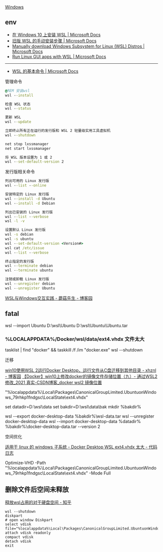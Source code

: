 
[Windows](Windows.md)<!-- [[Windows]] --> 

## env

- [在 Windows 10 上安装 WSL | Microsoft Docs](https://docs.microsoft.com/zh-cn/windows/wsl/install-win10)
- [旧版 WSL 的手动安装步骤 | Microsoft Docs](https://docs.microsoft.com/zh-cn/windows/wsl/install-manual)
- [Manually download Windows Subsystem for Linux (WSL) Distros | Microsoft Docs](https://docs.microsoft.com/en-us/windows/wsl/install-manual)
- [Run Linux GUI apps with WSL | Microsoft Docs](https://docs.microsoft.com/en-us/windows/wsl/tutorials/gui-apps)

---

- [WSL 的基本命令 | Microsoft Docs](https://docs.microsoft.com/zh-cn/windows/wsl/basic-commands)

管理命令

```cmd
@REM 安装wsl
wsl --install

检查 WSL 状态
wsl --status

更新 WSL
wsl --update

立即终止所有正在运行的发行版和 WSL 2 轻量级实用工具虚拟机
wsl --shutdown

net stop lxssmanager
net start lxssmanager

将 WSL 版本设置为 1 或 2
wsl --set-default-version 2
```

发行版相关命令

```cmd
列出可用的 Linux 发行版
wsl --list --online 

安装特定的 Linux 发行版
wsl --install -d Ubuntu
wsl --install -d Debian

列出已安装的 Linux 发行版
wsl --list --verbose
wsl -l -v

设置默认 Linux 发行版
wsl -s debian
wsl -s ubuntu
wsl --set-default-version <Version#>
wsl cat /etc/issue
wsl --list --verbose

终止指定的发行版
wsl --terminate debian
wsl --terminate ubuntu

注销或卸载 Linux 发行版
wsl --unregister debian
wsl --unregister Ubuntu
```

[WSL与Windows交互实践 - 蘑菇先生 - 博客园](https://www.cnblogs.com/mushroom/p/8969338.html)

## fatal

wsl --import Ubuntu D:\wsl\Ubuntu D:\wsl\Ubuntu\Ubuntu.tar

### %LOCALAPPDATA%/Docker/wsl/data/ext4.vhdx 文件太大

tasklist | find "docker" && taskkill /f /im "docker.exe"
wsl --shutdown

迁移

[win10使用WSL 2运行Docker Desktop，运行文件从C盘迁移到其他目录 - xhznl - 博客园](https://www.cnblogs.com/xhznl/p/13184398.html#4634011)
[【Docker】win10上修改docker的镜像文件存储位置（九）- 通过WSL2修改_2021 真实-CSDN博客_docker wsl2 镜像位置](https://blog.csdn.net/u013948858/article/details/111464534)

"%localappdata%\Local\Packages\CanonicalGroupLimited.UbuntuonWindows_79rhkp1fndgsc\LocalState\ext4.vhdx"

set datadir=D:\wsl\data
set bakdir=D:\wsl\data\bak
mkdir %bakdir%

wsl --export docker-desktop-data %bakdir%\wsl-data.tar
wsl --unregister docker-desktop-data
wsl --import docker-desktop-data %datadir% %bakdir%\docker-desktop-data.tar --version 2

空间优化

[适用于 linux 的 windows 子系统 - Docker Desktop WSL ext4.vhdx 太大 - 代码日志](https://stackoverflow.com/questions/70946140/docker-desktop-wsl-ext4-vhdx-too-large)

Optimize-VHD -Path "%localappdata%\Local\Packages\CanonicalGroupLimited.UbuntuonWindows_79rhkp1fndgsc\LocalState\ext4.vhdx" -Mode Full

## 删除文件后空间未释放

[释放wsl占用的对于硬盘空间 - 知乎](https://zhuanlan.zhihu.com/p/358528257)

```
wsl --shutdown
diskpart
# open window Diskpart
select vdisk file="%localappdata%\Local\Packages\CanonicalGroupLimited.UbuntuonWindows_79rhkp1fndgsc\LocalState\ext4.vhdx"
attach vdisk readonly
compact vdisk
detach vdisk
exit
```